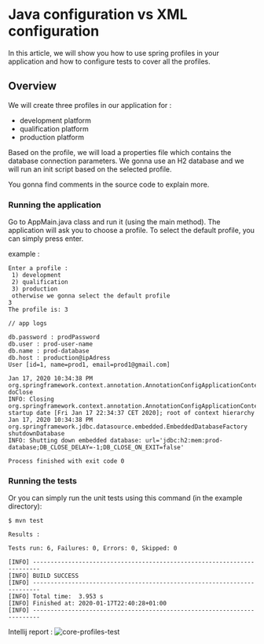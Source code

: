 # Java configuration vs XML configuration

In this article, we will show you how to use spring profiles in your application and how to configure tests to cover all the profiles.

## Overview

We will create three profiles in our application for :

- development platform
- qualification platform
- production platform

Based on the profile, we will load a properties file which contains the database connection parameters. We gonna use an H2 database and we will run an init script based on the selected profile.

You gonna find comments in the source code to explain more.

### Running the application

Go to AppMain.java class and run it (using the main method). The application will ask you to choose a profile. To select the default profile, you can simply press enter.

example :
```log
Enter a profile : 
 1) development 
 2) qualification 
 3) production 
 otherwise we gonna select the default profile
3
The profile is: 3

// app logs

db.password : prodPassword
db.user : prod-user-name
db.name : prod-database
db.host : production@ipAdress
User [id=1, name=prod1, email=prod1@gmail.com]

Jan 17, 2020 10:34:38 PM org.springframework.context.annotation.AnnotationConfigApplicationContext doClose
INFO: Closing org.springframework.context.annotation.AnnotationConfigApplicationContext@5910e440: startup date [Fri Jan 17 22:34:37 CET 2020]; root of context hierarchy
Jan 17, 2020 10:34:38 PM org.springframework.jdbc.datasource.embedded.EmbeddedDatabaseFactory shutdownDatabase
INFO: Shutting down embedded database: url='jdbc:h2:mem:prod-database;DB_CLOSE_DELAY=-1;DB_CLOSE_ON_EXIT=false'

Process finished with exit code 0
```

### Running the tests

Or you can simply run the unit tests using this command (in the example directory):

```shell script
$ mvn test
```

```log
Results :

Tests run: 6, Failures: 0, Errors: 0, Skipped: 0

[INFO] ------------------------------------------------------------------------
[INFO] BUILD SUCCESS
[INFO] ------------------------------------------------------------------------
[INFO] Total time:  3.953 s
[INFO] Finished at: 2020-01-17T22:40:28+01:00
[INFO] ------------------------------------------------------------------------

```

Intellij report :
![core-profiles-test](https://user-images.githubusercontent.com/16627692/72648182-b3968180-397a-11ea-9aae-8acc2dde0f50.png)
